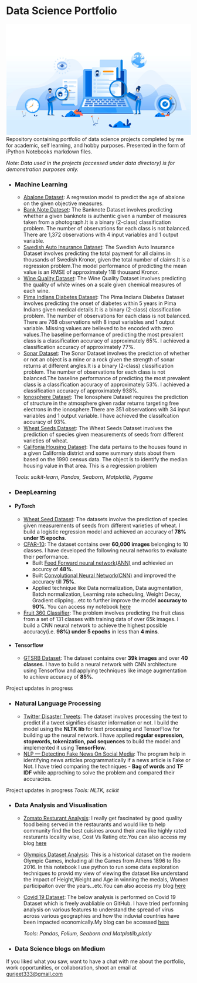 # Data Science Portfolio
![](Images/datascience.jpeg)
Repository containing portfolio of data science projects completed by me for academic, self learning, and hobby purposes. Presented in the form of iPython Notebooks markdown files.

_Note: Data used in the projects (accessed under data directory) is for demonstration purposes only._

- ### Machine Learning

	- [Abalone Dataset](https://github.com/hargurjeet/MachineLearning/blob/Abalone-Dataset/Abalone_Dataset_Analysis.ipynb): A regression model to predict the age of abalone on the given objective measures. 
	- [Bank Note Dateset](https://github.com/hargurjeet/MachineLearning/blob/Bank-Note-Dataset/Bank_Note_Analysis.ipynb): The Banknote Dataset involves predicting whether a given banknote is authentic given a number of measures taken from a photograph.It is a binary (2-class) classification problem. The number of observations for each class is not balanced. There are 1,372 observations with 4 input variables and 1 output variable.
	- [Swedish Auto Insurance Dataset](https://github.com/hargurjeet/MachineLearning/blob/Swedish-Auto-Insurance-Dataset/Swedish_Auto_Insurance_Dataset.ipynb): The Swedish Auto Insurance Dataset involves predicting the total payment for all claims in thousands of Swedish Kronor, given the total number of claims.It is a regression problem.The model performance of predicting the mean value is an RMSE of approximately 118 thousand Kronor.
	- [Wine Quality Dataset](https://github.com/hargurjeet/MachineLearning/blob/Wine-Quality-Dataset/Wine_Quality_Dataset.ipynb): The Wine Quality Dataset involves predicting the quality of white wines on a scale given chemical measures of each wine.
	- [Pima Indians Diabetes Dataset](https://github.com/hargurjeet/MachineLearning/blob/Pima-Indians-Diabetes-Dataset/Pima_Indians_Diabetes_Dataset.ipynb): The Pima Indians Diabetes Dataset involves predicting the onset of diabetes within 5 years in Pima Indians given medical details.It is a binary (2-class) classification problem. The number of observations for each class is not balanced. There are 768 observations with 8 input variables and 1 output variable. Missing values are believed to be encoded with zero values.The baseline performance of predicting the most prevalent class is a classification accuracy of approximately 65%. I achieved a classification accuracy of approximately 77%.
	- [Sonar Dataset](https://github.com/hargurjeet/MachineLearning/blob/Sonar-Dataset/Sonar_Dataset.ipynb): The Sonar Dataset involves the prediction of whether or not an object is a mine or a rock given the strength of sonar returns at different angles.It is a binary (2-class) classification problem. The number of observations for each class is not balanced.The baseline performance of predicting the most prevalent class is a classification accuracy of approximately 53%. I achieved a classification accuracy of approximately 938%.
	- [Ionosphere Dataset](https://github.com/hargurjeet/MachineLearning/blob/Sonar-Dataset/Sonar_Dataset.ipynb): The Ionosphere Dataset requires the prediction of structure in the atmosphere given radar returns targeting free electrons in the ionosphere.There are 351 observations with 34 input variables and 1 output variable. I have achieved the classifcation accuracy of 93%.
	- [Wheat Seeds Dataset](https://github.com/hargurjeet/MachineLearning/blob/Wheat-Seeds/Wheat_Seeds_Analysis_Pytorch.ipynb): The Wheat Seeds Dataset involves the prediction of species given measurements of seeds from different varieties of wheat.
	- [Califonia Housing Dataset](https://github.com/hargurjeet/MachineLearning/blob/Califonia-Housing-Dataset/Califonia_Housing_Analysis.ipynb): The data pertains to the houses found in a given California district and some summary stats about them based on the 1990 census data. The object is to identify the median housing value in that area. This is a regression problem


	_Tools: scikit-learn, Pandas, Seaborn, Matplotlib, Pygame_ 
	
- ### DeepLearning

- #### PyTorch
  - [Wheat Seed Dataset](https://nbviewer.jupyter.org/github/hargurjeet/DeepLearning/blob/main/Wheat_Seeds_Analysis_Pytorch_blogs.ipynb): The datasets involve the prediction of species given measurements of seeds from different varieties of wheat. I build a logistic regression model and achieved an accuracy of **78% under 15 epochs**.
  - [CFAR-10](https://www.kaggle.com/c/cifar-10): The dataset contains over **60,000 images** belonging to 10 classes. I have developed the following neural networks to evaluate their performance.
    - Built [Feed Forward neural network(ANN)](https://nbviewer.jupyter.org/github/hargurjeet/DeepLearning/blob/main/CFAR_10_Dataset.ipynb) and achievied an accurcy of **48%**.
    - Built [Convolutional Neural Network(CNN)](https://nbviewer.jupyter.org/github/hargurjeet/DeepLearning/blob/main/CNN_CFAR_10_Dataset.ipynb) and improved the accuracy till **75%**.
    - Applied technique like Data normalization, Data augmentation, Batch normalization, Learning rate scheduling, Weight Decay, Gradient clipping...etc to further improve the model **accuracy to 90%**. You can access my notebook [here](https://nbviewer.jupyter.org/github/hargurjeet/DeepLearning/blob/main/CFAR_10_Image_Classifier.ipynb)
  - [Fruit 360 Classifier](https://nbviewer.jupyter.org/github/hargurjeet/DeepLearning/blob/main/Fruit_360_Classification.ipynb): The problem involves predicting the fruit class from a set of 131 classes with training data of over 65k images. I build a CNN neural network to achieve the highest possible accuracy(i.e. **98%) under 5 epochs** in less than **4 mins**.  
   


- #### Tensorflow
	- [GTSRB Dataset](https://nbviewer.jupyter.org/github/hargurjeet/DeepLearning/blob/main/GTRSB%20-%20CNN%20%28TensorFlow%29.ipynb): The dataset contains over **39k images** and over **40 classes**. I have to build a neural network with CNN architecture using Tensorflow and applying techniques like image augmentation to achieve accuracy of **85%**.

Project updates in progress

- ### Natural Language Processing
	- [Twitter Disaster Tweets](https://nbviewer.jupyter.org/github/hargurjeet/DeepLearning/blob/main/NLP_Twitter_Disaster_Tweets.ipynb): The dataset involves processing the text to predict if a tweet signifies disaster information or not. I build the model using the **NLTK lib** for text processing and TensorFlow for building up the neural network. I have applied **regular expression, stopwords, tokenization, pad sequences** to build the model and implemented it using **TensorFlow**.
	- [NLP — Detecting Fake News On Social Media](https://nbviewer.jupyter.org/github/hargurjeet/DeepLearning/blob/main/Fake_News_Classifer.ipynb): The program help in identifying news articles programmatically if a news article is Fake or Not. I have tried comparing the techniques - **Bag of words** and **TF IDF** while approching to solve the problem and compared their accuracies.

Project updates in progress
	_Tools: NLTK, scikit_

- ### Data Analysis and Visualisation
	- [Zomato Resturant Analysis](https://nbviewer.jupyter.org/github/hargurjeet/Data-Analysis-Using-Python/blob/main/Zomato%20Restaurant%20Analysis.ipynb): I really get  fascinated by good quality food being served in the restaurants and would like to help community find the best cuisines around their area like highly rated resturants locality wise, Cost Vs Rating etc.You can also access my blog [here](https://gurjeet333.medium.com/explanatory-data-analysis-of-zomato-restaurant-data-71ba8c3c7e5e)
  - [Olympics Dataset Analysis](https://nbviewer.jupyter.org/github/hargurjeet/Data-Analysis-Using-Python/blob/main/olympics_dataset_analysis.ipynb): This is a historical dataset on the modern Olympic Games, including all the Games from Athens 1896 to Rio 2016. In this notebook I use python to run some data exploration techniques to provid my view of viewing the dataset like understand the impact of Height,Weight and Age in winning the medals, Women participaiton over the years...etc.You can also access my blog [here](https://gurjeet333.medium.com/data-exploration-of-historical-olympics-dataset-2d50a7d0611d)
  - [Covid 19 Dataset](https://nbviewer.jupyter.org/github/hargurjeet/Data-Analysis-Using-Python/blob/main/Covid19-Analysis.ipynb): The below analysis is performed on Covid 19 Dataset which is freely avabliable on GitHub. I have tried performing analysis on various features to understand the spread of virus across various geographies and how the induvial countries have been impacted economically.My blog can be accessed [here](https://gurjeet333.medium.com/covid-19-explanatory-data-analysis-76cab46c48d1#ad87)
		
	_Tools: Pandas, Folium, Seaborn and Matplotlib,plotly_
- ### Data Science blogs on Medium 	
	
If you liked what you saw, want to have a chat with me about the portfolio, work opportunities, or collaboration, shoot an email at gurjeet333@gmail.com
